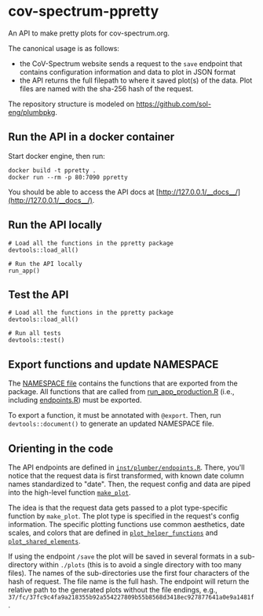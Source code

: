 # cov-spectrum-ppretty

An API to make pretty plots for cov-spectrum.org.

The canonical usage is as follows:  

* the CoV-Spectrum website sends a request to the `save` endpoint that contains configuration information and data to plot in JSON format  
* the API returns the full filepath to where it saved plot(s) of the data. Plot files are named with the sha-256 hash of the request.

The repository structure is modeled on https://github.com/sol-eng/plumbpkg.

## Run the API in a docker container
Start docker engine, then run:
```{bash}
docker build -t ppretty .
docker run --rm -p 80:7090 ppretty
```
You should be able to access the API docs at [http://127.0.0.1/__docs__/](http://127.0.0.1/__docs__/).

## Run the API locally

```{r}
# Load all the functions in the ppretty package
devtools::load_all()

# Run the API locally
run_app()
```

## Test the API

```{r}
# Load all the functions in the ppretty package
devtools::load_all()

# Run all tests
devtools::test()
```

## Export functions and update NAMESPACE

The [NAMESPACE file](./NAMESPACE) contains the functions that are exported from the package. All functions that are called from [run_app_production.R](inst/run_app_production.R) (i.e., including [endpoints.R](inst/plumber/endpoints.R)) must be exported.

To export a function, it must be annotated with `@export`. Then, run `devtools::document()` to generate an updated NAMESPACE file.

## Orienting in the code

The API endpoints are defined in [`inst/plumber/endpoints.R`](inst/plumber/endpoints.R). There, you'll notice that the request data is first transformed, with known date column names standardized to "date". Then, the request config and data are piped into the high-level function [`make_plot`](R/make_plot.R).

The idea is that the request data gets passed to a plot type-specific function by `make_plot`. The plot type is specified in the request's config information. The specific plotting functions use common aesthetics, date scales, and colors that are defined in [`plot_helper_functions`](R/plot_helper_functions.R) and [`plot_shared_elements`](R/plot_shared_elements.R).

If using the endpoint `/save` the plot will be saved in several formats in a sub-directory within `./plots` (this is to avoid a single directory with too many files). The names of the sub-directories use the first four characters of the hash of request. The file name is the full hash. The endpoint will return the relative path to the generated plots without the file endings, e.g., `37/fc/37fc9c4fa9a218355b92a554227809b55b8568d3418ec927877641a0e9a1481f`.
